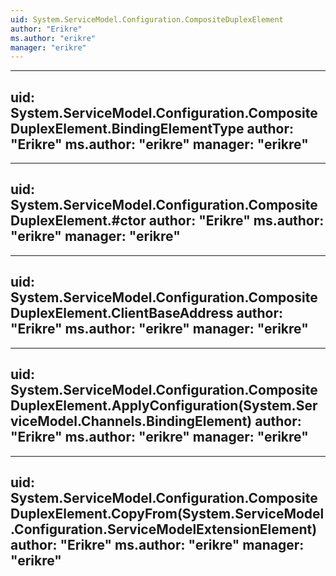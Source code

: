 ```yaml
---
uid: System.ServiceModel.Configuration.CompositeDuplexElement
author: "Erikre"
ms.author: "erikre"
manager: "erikre"
---
```


---
uid: System.ServiceModel.Configuration.CompositeDuplexElement.BindingElementType
author: "Erikre"
ms.author: "erikre"
manager: "erikre"
---

---
uid: System.ServiceModel.Configuration.CompositeDuplexElement.#ctor
author: "Erikre"
ms.author: "erikre"
manager: "erikre"
---

---
uid: System.ServiceModel.Configuration.CompositeDuplexElement.ClientBaseAddress
author: "Erikre"
ms.author: "erikre"
manager: "erikre"
---

---
uid: System.ServiceModel.Configuration.CompositeDuplexElement.ApplyConfiguration(System.ServiceModel.Channels.BindingElement)
author: "Erikre"
ms.author: "erikre"
manager: "erikre"
---

---
uid: System.ServiceModel.Configuration.CompositeDuplexElement.CopyFrom(System.ServiceModel.Configuration.ServiceModelExtensionElement)
author: "Erikre"
ms.author: "erikre"
manager: "erikre"
---

